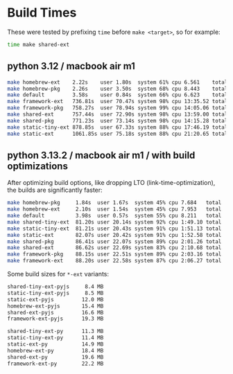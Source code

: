 # Build Times


These were tested by prefixing `time` before  `make <target>`, so for example:

```sh
time make shared-ext
```

## python 3.12 / macbook air m1

```sh
make homebrew-ext    2.22s    user 1.80s  system 61% cpu 6.561    total
make homebrew-pkg    2.26s    user 3.50s  system 68% cpu 8.443    total
make default         3.58s    user 0.84s  system 66% cpu 6.623    total
make framework-ext   736.81s  user 70.47s system 98% cpu 13:35.52 total
make framework-pkg   758.27s  user 78.94s system 99% cpu 14:05.06 total
make shared-ext  	 757.44s  user 72.90s system 98% cpu 13:59.00 total
make shared-pkg      771.23s  user 73.14s system 98% cpu 14:15.28 total
make static-tiny-ext 878.85s  user 67.33s system 88% cpu 17:46.19 total
make static-ext  	 1061.85s user 75.18s system 88% cpu 21:20.65 total
```

## python 3.13.2 / macbook air m1 / with build optimizations

After optimizing build options, like dropping LTO (link-time-optimization),
the builds are significantly faster:

```sh
make homebrew-pkg     1.84s  user 1.67s  system 45% cpu 7.684   total
make homebrew-ext     2.10s  user 1.54s  system 45% cpu 7.953   total
make default          3.98s  user 0.57s  system 55% cpu 8.211   total
make shared-tiny-ext  81.20s user 20.14s system 92% cpu 1:49.10 total
make static-tiny-ext  81.21s user 20.43s system 91% cpu 1:51.13 total
make static-ext       82.07s user 20.42s system 91% cpu 1:52.58 total
make shared-pkg  	  86.41s user 22.07s system 89% cpu 2:01.26 total
make shared-ext  	  86.62s user 22.69s system 83% cpu 2:10.68 total
make framework-pkg    88.15s user 22.51s system 89% cpu 2:03.16 total
make framework-ext    88.20s user 22.58s system 87% cpu 2:06.27 total
```

Some build sizes for `*-ext` variants:

```sh
shared-tiny-ext-pyjs 	 8.4 MB
static-tiny-ext-pyjs  	 8.5 MB
static-ext-pyjs 		12.0 MB
homebrew-ext-pyjs   	15.4 MB
shared-ext-pyjs     	16.6 MB
framework-ext-pyjs		19.3 MB

shared-tiny-ext-py 		11.3 MB
static-tiny-ext-py  	11.4 MB
static-ext-py 			14.9 MB
homebrew-ext-py 		18.4 MB
shared-ext-py 			19.6 MB
framework-ext-py 		22.2 MB
```


